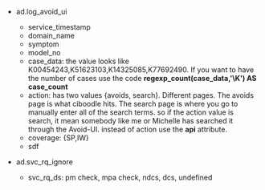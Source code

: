 * ad.log_avoid_ui
  + service_timestamp
  + domain_name
  + symptom
  + model_no
  + case_data: the value looks like 	K00454243,K51623103,K14325085,K77692490. If you want to have the number of cases use the code **regexp_count(case_data,'\K') AS case_count**
  + action: has two values {avoids, search}. Different pages. The avoids page is what ciboodle hits.  The search page is where you go to manually enter all of the search terms. so if the action value is search, it mean somebody like me or Michelle has searched it through the Avoid-UI. instead of action use the **api** attribute.
  + coverage: {SP,IW}
  + sdf
  
* ad.svc_rq_ignore
  + svc_rq_ds: pm check, mpa check, ndcs, dcs, undefined
  

